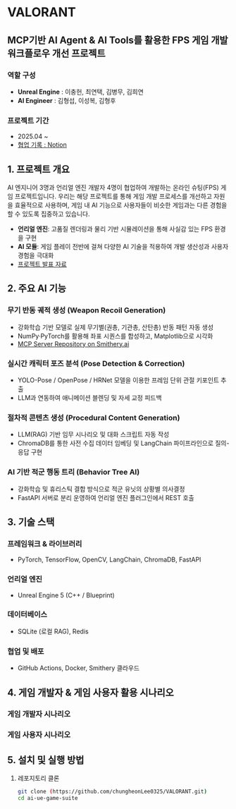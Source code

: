 # VALORANT
## MCP기반 AI Agent & AI Tools를 활용한 FPS 게임 개발 워크플로우 개선 프로젝트
### 역할 구성
- **Unreal Engine** : 이충헌, 최연택, 김병무, 김희연
- **AI Engineer** : 김형섭, 이성복, 김형후

### 프로젝트 기간
- 2025.04 ~
- <a href="https://www.notion.so/PotenUP-Project-5_Valorithm-1cf33c1194e8809a9512c785febf41f8?pvs=4">협업 기록 : Notion</a>

## 1. 프로젝트 개요
AI 엔지니어 3명과 언리얼 엔진 개발자 4명이 협업하여 개발하는 온라인 슈팅(FPS) 게임 프로젝트입니다.
우리는 해당 프로젝트를 통해 게임 개발 프로세스를 개선하고 자원을 효율적으로 사용하며, 게임 내 AI 기능으로 사용자들이 비슷한 게임과는 다른 경험을 할 수 있도록 집중하고 있습니다.
- **언리얼 엔진**: 고품질 렌더링과 물리 기반 시뮬레이션을 통해 사실감 있는 FPS 환경을 구현  
- **AI 모듈**: 게임 플레이 전반에 걸쳐 다양한 AI 기술을 적용하여 개발 생산성과 사용자 경험을 극대화
- <a href="https://www.canva.com/design/DAGm7lXRUmA/GemuGoGtVQkm5Z4Y-uXMsw/view?utm_content=DAGm7lXRUmA&utm_campaign=designshare&utm_medium=link2&utm_source=uniquelinks&utlId=hccf433619d">프로젝트 발표 자료</a>

## 2. 주요 AI 기능
### **무기 반동 궤적 생성 (Weapon Recoil Generation)**  
   - 강화학습 기반 모델로 실제 무기별(권총, 기관총, 산탄총) 반동 패턴 자동 생성  
   - NumPy·PyTorch를 활용해 좌표 시퀀스를 합성하고, Matplotlib으로 시각화
   - <a href="https://github.com/Hyeongseob91/mcp-server.git">MCP Server Repository on Smithery.ai</a>

### **실시간 캐릭터 포즈 분석 (Pose Detection & Correction)**  
   - YOLO-Pose / OpenPose / HRNet 모델을 이용한 프레임 단위 관절 키포인트 추출  
   - LLM과 연동하여 애니메이션 블렌딩 및 자세 교정 피드백

### **절차적 콘텐츠 생성 (Procedural Content Generation)**  
   - LLM(RAG) 기반 임무 시나리오 및 대화 스크립트 자동 작성  
   - ChromaDB를 통한 사전 수집 데이터 임베딩 및 LangChain 파이프라인으로 질의-응답 구현

### **AI 기반 적군 행동 트리 (Behavior Tree AI)**  
   - 강화학습 및 휴리스틱 결합 방식으로 적군 유닛의 상황별 의사결정  
   - FastAPI 서버로 분리 운영하여 언리얼 엔진 플러그인에서 REST 호출

## 3. 기술 스택
### **프레임워크 & 라이브러리**
- PyTorch, TensorFlow, OpenCV, LangChain, ChromaDB, FastAPI
### **언리얼 엔진**
- Unreal Engine 5 (C++ / Blueprint)  
### **데이터베이스**
- SQLite (로컬 RAG), Redis
### **협업 및 배포**
- GitHub Actions, Docker, Smithery 클라우드

## 4. 게임 개발자 & 게임 사용자 활용 시나리오
### 게임 개발자 시나리오

### 게임 사용자 시나리오

## 5. 설치 및 실행 방법
1. 레포지토리 클론  
   ```bash
   git clone (https://github.com/chungheonLee0325/VALORANT.git)
   cd ai-ue-game-suite

